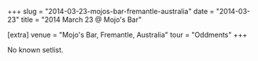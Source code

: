+++
slug = "2014-03-23-mojos-bar-fremantle-australia"
date = "2014-03-23"
title = "2014 March 23 @ Mojo's Bar"

[extra]
venue = "Mojo's Bar, Fremantle, Australia"
tour = "Oddments"
+++

No known setlist.

